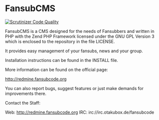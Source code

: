 # FansubCMS

[![Scrutinizer Code Quality](https://scrutinizer-ci.com/g/hikaru-shindo/FansubCMS/badges/quality-score.png?b=master)](https://scrutinizer-ci.com/g/hikaru-shindo/FansubCMS/?branch=master)

FansubCMS is a CMS designed for the needs of Fansubbers
and written in PHP with the Zend PHP Framework licensed
under the GNU GPL Version 3 which is enclosed to the repository
in the file LICENSE.

It provides easy management of your fansubs, news and your
group.

Installation instructions can be found in the INSTALL file.

More information can be found on the official page:

http://redmine.fansubcode.org

You can also report bugs, suggest features or just make demands for
improvements there.

Contact the Staff:

Web: http://redmine.fansubcode.org
IRC: irc://irc.otakubox.de/fansubcode
